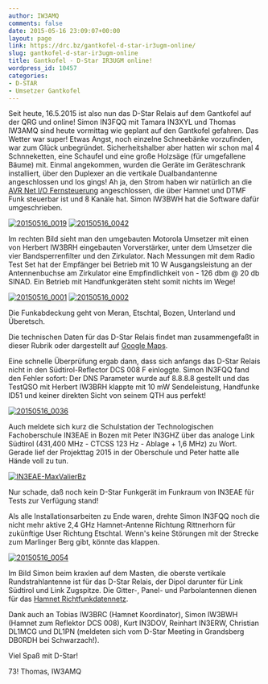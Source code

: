 ```yaml
---
author: IW3AMQ
comments: false
date: 2015-05-16 23:09:07+00:00
layout: page
link: https://drc.bz/gantkofel-d-star-ir3ugm-online/
slug: gantkofel-d-star-ir3ugm-online
title: Gantkofel - D-Star IR3UGM online!
wordpress_id: 10457
categories:
- D-STAR
- Umsetzer Gantkofel
---
```


Seit heute, 16.5.2015 ist also nun das D-Star Relais auf dem Gantkofel auf der QRG und online! Simon IN3FQQ mit Tamara IN3XYL und Thomas IW3AMQ sind heute vormittag wie geplant auf den Gantkofel gefahren. Das Wetter war super! Etwas Angst, noch einzelne Schneebänke vorzufinden, war zum Glück unbegründet. Sicherheitshalber aber hatten wir schon mal 4 Schnneketten, eine Schaufel und eine große Holzsäge (für umgefallene Bäume) mit. Einmal angekommen, wurden die Geräte im Geräteschrank installiert, über den Duplexer an die vertikale Dualbandantenne angeschlossen und los gings! Ah ja, den Strom haben wir natürlich an die [AVR Net I/O Fernsteuerung](https://drc.bz/interessante-links/bastelecke-umbau-und-eigenbau/analog-digitaltechnik/dtmf-und-lanhamnet-fernsteuerung/) angeschlossen, die über Hamnet und DTMF Funk steuerbar ist und 8 Kanäle hat. Simon IW3BWH hat die Software dafür umgeschrieben.

[![20150516_0019](https://drc.bz/wp-content/uploads/2015/05/20150516_0019-300x199.jpg)](https://drc.bz/wp-content/uploads/2015/05/20150516_0019.jpg) [![20150516_0042](https://drc.bz/wp-content/uploads/2015/05/20150516_0042-300x199.jpg)](https://drc.bz/wp-content/uploads/2015/05/20150516_0042.jpg)

Im rechten Bild sieht man den umgebauten Motorola Umsetzer mit einen von Herbert IW3BRH eingebauten Vorverstärker, unter dem Umsetzer die vier Bandsperrenfilter und den Zirkulator. Nach Messungen mit dem Radio Test Set hat der Empfänger bei Betrieb mit 10 W Ausgangsleistung an der Antennenbuchse am Zirkulator eine Empfindlichkeit von - 126 dbm @ 20 db SINAD. Ein Betrieb mit Handfunkgeräten steht somit nichts im Wege!

[![20150516_0001](https://drc.bz/wp-content/uploads/2015/05/20150516_0001-300x199.jpg)](https://drc.bz/wp-content/uploads/2015/05/20150516_0001.jpg) [![20150516_0002](https://drc.bz/wp-content/uploads/2015/05/20150516_0002-300x199.jpg)](https://drc.bz/wp-content/uploads/2015/05/20150516_0002.jpg)

Die Funkabdeckung geht von Meran, Etschtal, Bozen, Unterland und Überetsch.

Die technischen Daten für das D-Star Relais findet man zusammengefaßt in dieser Rubrik oder dargestellt auf [Google Maps](https://drc.bz/relaisstandorte/karte-der-relaisstandorte/).

Eine schnelle Überprüfung ergab dann, dass sich anfangs das D-Star Relais nicht in den Südtirol-Reflector DCS 008 F einloggte. Simon IN3FQQ fand den Fehler sofort: Der DNS Parameter wurde auf 8.8.8.8 gestellt und das TestQSO mit Herbert IW3BRH klappte mit 10 mW Sendeleistung, Handfunke ID51 und keiner direkten Sicht von seinem QTH aus perfekt!

[![20150516_0036](https://drc.bz/wp-content/uploads/2015/05/20150516_0036-300x199.jpg)](https://drc.bz/wp-content/uploads/2015/05/20150516_0036.jpg)

Auch meldete sich kurz die Schulstation der Technologischen Fachoberschule IN3EAE in Bozen mit Peter IN3GHZ über das analoge Link Südtirol (431,400 MHz - CTCSS 123 Hz - Ablage + 1,6 MHz) zu Wort. Gerade lief der Projekttag 2015 in der Oberschule und Peter hatte alle Hände voll zu tun.

[![IN3EAE-MaxValierBz](https://drc.bz/wp-content/uploads/2015/05/IN3EAE-MaxValierBz-300x225.jpg)](https://drc.bz/wp-content/uploads/2015/05/IN3EAE-MaxValierBz.jpg)

Nur schade, daß noch kein D-Star Funkgerät im Funkraum von IN3EAE für Tests zur Verfügung stand!

Als alle Installationsarbeiten zu Ende waren, drehte Simon IN3FQQ noch die nicht mehr aktive 2,4 GHz Hamnet-Antenne Richtung Rittnerhorn für zukünftige User Richtung Etschtal. Wenn's keine Störungen mit der Strecke zum Marlinger Berg gibt, könnte das klappen.

[![20150516_0054](https://drc.bz/wp-content/uploads/2015/05/20150516_0054-199x300.jpg)](https://drc.bz/wp-content/uploads/2015/05/20150516_0054.jpg)

Im Bild Simon beim kraxlen auf dem Masten, die oberste vertikale Rundstrahlantenne ist für das D-Star Relais, der Dipol darunter für Link Südtirol und Link Zugspitze. Die Gitter-, Panel- und Parbolantennen dienen für das [Hamnet Richtfunkdatennetz](https://drc.bz/relaisstandorte/karte-der-relaisstandorte/).

Dank auch an Tobias IW3BRC (Hamnet Koordinator), Simon IW3BWH (Hamnet zum Reflektor DCS 008), Kurt IN3DOV, Reinhart IN3ERW, Christian DL1MCG und DL1PN (meldeten sich vom D-Star Meeting in Grandsberg DB0RDH bei Schwarzach!).

Viel Spaß mit D-Star!

73! Thomas, IW3AMQ
